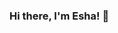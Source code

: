 ### Hi there, I'm Esha! 👋

<!--
**EKcellent/EKcellent** is a ✨ _special_ ✨ repository because its `README.md` (this file) appears on your GitHub profile.

---

### :school: Education

- Duke University Class of 2025

- Major in Computer Science | Minor in Finance

---

Here are some ideas to get you started:

- 🔭 I’m currently working on ...
- 🌱 I’m currently learning ...
- 👯 I’m looking to collaborate on ...
- 🤔 I’m looking for help with ...
- 💬 Ask me about ...
- 📫 How to reach me: ...
- 😄 Pronouns: ...
- ⚡ Fun fact: ...
-->

